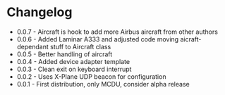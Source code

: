 # Changelog

- 0.0.7 - Aircraft is hook to add more Airbus aircraft from other authors
- 0.0.6 - Added Laminar A333 and adjusted code moving aicraft-dependant stuff to Aircraft class
- 0.0.5 - Better handling of aircraft
- 0.0.4 - Added device adapter template
- 0.0.3 - Clean exit on keyboard interrupt
- 0.0.2 - Uses X-Plane UDP beacon for configuration
- 0.0.1 - First distribution, only MCDU, consider alpha release
